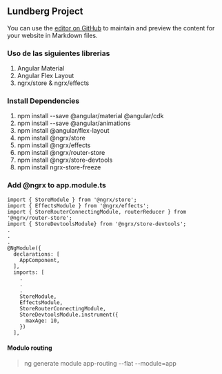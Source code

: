 ## Lundberg Project
You can use the [editor on GitHub](https://github.com/jesusvillamarin/Lundberg-project/edit/master/README.md) to maintain and preview the content for your website in Markdown files.

### Uso de las siguientes librerias 
1. Angular Material
2. Angular Flex Layout
3. ngrx/store & ngrx/effects

### Install Dependencies
1. npm install --save @angular/material @angular/cdk
2. npm install --save @angular/animations
3. npm install @angular/flex-layout
4. npm install @ngrx/store
5. npm install @ngrx/effects
6. npm install @ngrx/router-store
7. npm install @ngrx/store-devtools 
8. npm install ngrx-store-freeze

### Add @ngrx to app.module.ts
```
import { StoreModule } from '@ngrx/store';
import { EffectsModule } from '@ngrx/effects';
import { StoreRouterConnectingModule, routerReducer } from '@ngrx/router-store';
import { StoreDevtoolsModule} from '@ngrx/store-devtools';
.
.
.
@NgModule({
  declarations: [
    AppComponent,
  ],
  imports: [
    .
    .
    .
    StoreModule,
    EffectsModule,
    StoreRouterConnectingModule,
    StoreDevtoolsModule.instrument({
      maxAge: 10,
    })
  ],

```



#### Modulo routing
> ng generate module app-routing --flat --module=app

